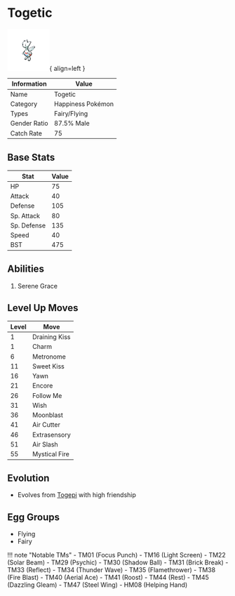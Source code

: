 # Togetic

![Togetic](../images/pokemon/176.png){ align=left }

| Information | Value |
|------------|--------|
| Name | Togetic |
| Category | Happiness Pokémon |
| Types | Fairy/Flying |
| Gender Ratio | 87.5% Male |
| Catch Rate | 75 |

## Base Stats

| Stat | Value |
|------|-------|
| HP | 75 |
| Attack | 40 |
| Defense | 105 |
| Sp. Attack | 80 |
| Sp. Defense | 135 |
| Speed | 40 |
| BST | 475 |

## Abilities
1. Serene Grace

## Level Up Moves
| Level | Move |
|-------|------|
| 1 | Draining Kiss |
| 1 | Charm |
| 6 | Metronome |
| 11 | Sweet Kiss |
| 16 | Yawn |
| 21 | Encore |
| 26 | Follow Me |
| 31 | Wish |
| 36 | Moonblast |
| 41 | Air Cutter |
| 46 | Extrasensory |
| 51 | Air Slash |
| 55 | Mystical Fire |

## Evolution
- Evolves from [Togepi](175-togepi.md) with high friendship

## Egg Groups
- Flying
- Fairy

!!! note "Notable TMs"
    - TM01 (Focus Punch)
    - TM16 (Light Screen)
    - TM22 (Solar Beam)
    - TM29 (Psychic)
    - TM30 (Shadow Ball)
    - TM31 (Brick Break)
    - TM33 (Reflect)
    - TM34 (Thunder Wave)
    - TM35 (Flamethrower)
    - TM38 (Fire Blast)
    - TM40 (Aerial Ace)
    - TM41 (Roost)
    - TM44 (Rest)
    - TM45 (Dazzling Gleam)
    - TM47 (Steel Wing)
    - HM08 (Helping Hand)
